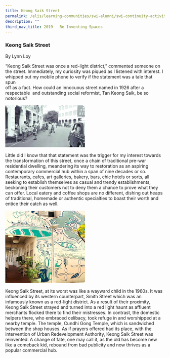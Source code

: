 ```yaml
---
title: Keong Saik Street
permalink: /elis/learning-communities/swi-alumni/swi-continuity-activities/keong-saik-street/
description: ""
third_nav_title: 2019   Re Inventing Spaces
---
```

### Keong Saik Street

By Lynn Loy

“Keong Saik Street was once a red-light district,” commented someone on the street. Immediately, my curiosity was piqued as I listened with interest. I whipped out my mobile phone to verify if the statement was a tale that spun   
off as a fact. How could an innocuous street named in 1926 after a  respectable  and outstanding social reformist, Tan Keong Saik, be so notorious?

<img src="/images/keong1.jpg" 
     style="width:50%">

Little did I know that that statement was the trigger for my interest towards the transformation of this street, once a chain of traditional pre-war residential dwelling, meandering its way to restoration as an aspiring contemporary commercial hub within a span of nine decades or so. Restaurants, cafes, art galleries, bakery, bars, chic hotels or sorts, all seeking to establish themselves as casual and trendy establishments, beckoning their customers not to deny them a chance to prove what they can offer. Local eatery and coffee shops are no different, dishing out heaps of traditional, homemade or authentic specialties to boast their worth and entice their catch as well.

<img src="/images/keong2a.jpg" 
     style="width:50%">
		

Keong Saik Street, at its worst was like a wayward child in the 1960s. It was influenced by its western counterpart, Smith Street which was an infamously known as a red-light district. As a result of their proximity, Keong Saik Street strayed and turned into a red light haunt as affluent merchants flocked there to find their mistresses. In contrast, the domestic helpers there, who embraced celibacy, took refuge in and worshipped at a nearby temple. The temple, Cundhi Gong Temple, which is sandwiched between the shop houses. As if prayers offered had its place, with the intervention of Urban Redevelopment Authority, Keong Saik Street was reinvented. A change of fate, one may call it, as the old has become new like a comeback kid, rebound from bad publicity and now thrives as a popular commercial hub.